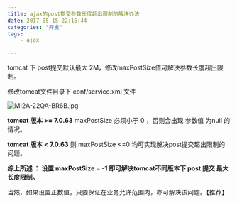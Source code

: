 ```yaml
---
title: ajax的post提交参数长度超出限制的解决办法
date: 2017-05-15 22:16:44
categories: "开发"
tags:
	- ajax

---
```


tomcat 下 post提交默认最大 2M，修改maxPostSize值可解决参数长度超出限制。

修改tomcat文件目录下 conf/service.xml 文件

![MI2A-22QA-BR6B.jpg][]


**tomcat 版本 >= 7.0.63** maxPostSize 必须小于 0 ，否则会出现 参数值 为null 的情况。

**tomcat 版本 < 7.0.63** 则 maxPostSize <=0 均可实现解决post提交超出限制的问题。

**综上所述 ： 设置 maxPostSize = -1 即可解决tomcat不同版本下 post 提交 最大长度限制。**

当然，如果设置正数值，只要保证在业务允许范围内，亦可解决该问题。【推荐】




[MI2A-22QA-BR6B.jpg]: /pro/os/crawler/MI2A-22QA-BR6B.jpg